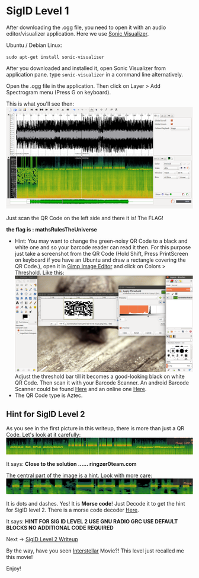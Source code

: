 # SigID Level 1
After downloading the .ogg file, you need to open it with an audio editor/visualizer application.
Here we use [Sonic Visualizer](http://www.sonicvisualiser.org/download.html).

Ubuntu / Debian Linux:

`sudo apt-get install sonic-visualiser`

After you downloaded and installed it, open Sonic Visualizer from application pane. type `sonic-visualizer` in a command line alternatively.

Open the .ogg file in the application. Then click on Layer > Add Spectrogram menu (Press G on keyboard).

This is what you'll see then:
![Ogg file opened in Sonic Visualizer](sonic.png)

Just scan the QR Code on the left side and there it is! The FLAG!

**the flag is : mathsRulesTheUniverse**

* Hint: You may want to change the green-noisy QR Code to a black and white one and so your barcode reader can read it then. For this purpose just take a screenshot from the QR Code (Hold Shift, Press PrintScreen on keyboard if you have an Ubuntu and draw a rectangle covering the QR Code.), open it in [Gimp Image Editor](http://www.gimp.org/downloads/) and click on Colors > Threshold. Like this:
![QR code opened in Gimp Image Editor](qr.png)
Adjust the threshold bar till it becomes a good-looking black on white QR Code. Then scan it with your Barcode Scanner. An android Barcode Scanner could be found [Here](https://play.google.com/store/apps/details?id=com.google.zxing.client.android&hl=en) and an online one [Here](http://zxing.org/w/decode.jspx).
* The QR Code type is Aztec.

## Hint for SigID Level 2
As you see in the first picture in this writeup, there is more than just a QR Code. Let's look at it carefully:
![SigID Level 2 Hint](hint.png)

It says: **Close to the solution ...... ringzer0team.com**

The central part of the image is a hint. Look with more care:
![Morse Code](hint2.png)

It is dots and dashes. Yes! It is **Morse code**!
Just Decode it to get the hint for SigID level 2. There is a morse code decoder [Here](http://morsecode.scphillips.com/translator.html).

It says: **HINT FOR SIG ID LEVEL 2 USE GNU RADIO GRC USE DEFAULT BLOCKS NO ADDITIONAL CODE REQUIRED**

Next -> [SigID Level 2 Writeup](https://github.com/alirezaomidi/ctf/tree/master/ringzer0team/steganography/sig-id-level-2)

By the way, have you seen [Interstellar](http://www.imdb.com/title/tt0816692/) Movie?! This level just recalled me this movie!

Enjoy!